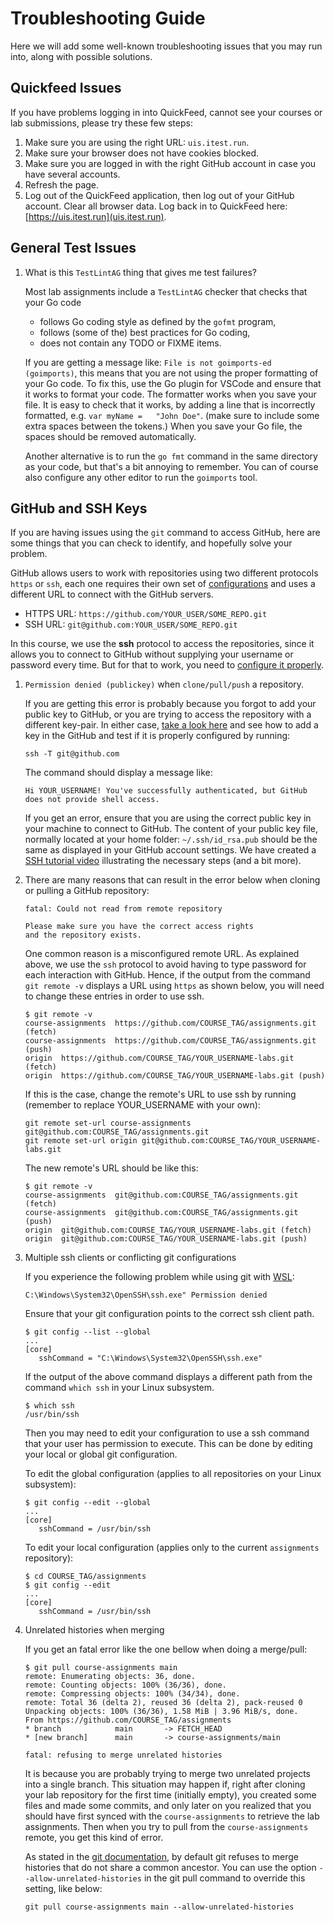 # Troubleshooting Guide

Here we will add some well-known troubleshooting issues that you may run into, along with possible solutions.

## Quickfeed Issues

If you have problems logging in into QuickFeed, cannot see your courses or lab submissions, please try these few steps:

1. Make sure you are using the right URL: `uis.itest.run`.
2. Make sure your browser does not have cookies blocked.
3. Make sure you are logged in with the right GitHub account in case you have several accounts.
4. Refresh the page.
5. Log out of the QuickFeed application, then log out of your GitHub account.
   Clear all browser data.
   Log back in to QuickFeed here: [https://uis.itest.run](uis.itest.run).

## General Test Issues

1. What is this `TestLintAG` thing that gives me test failures?

   Most lab assignments include a `TestLintAG` checker that checks that your Go code
   - follows Go coding style as defined by the `gofmt` program,
   - follows (some of the) best practices for Go coding,
   - does not contain any TODO or FIXME items.

   If you are getting a message like: `File is not goimports-ed (goimports)`, this means that you are not using the proper formatting of your Go code.
   To fix this, use the Go plugin for VSCode and ensure that it works to format your code.
   The formatter works when you save your file.
   It is easy to check that it works, by adding a line that is incorrectly formatted, e.g. `var myName =   "John Doe"`.
   (make sure to include some extra spaces between the tokens.)
   When you save your Go file, the spaces should be removed automatically.

   Another alternative is to run the `go fmt` command in the same directory as your code, but that's a bit annoying to remember.
   You can of course also configure any other editor to run the `goimports` tool.

## GitHub and SSH Keys

If you are having issues using the `git` command to access GitHub, here are some things that you can check to identify, and hopefully solve your problem.

GitHub allows users to work with repositories using two different protocols `https` or `ssh`, each one requires their own set of [configurations](https://docs.github.com/en/github/using-git/which-remote-url-should-i-use) and uses a different URL to connect with the GitHub servers.

- HTTPS URL: `https://github.com/YOUR_USER/SOME_REPO.git`
- SSH URL: `git@github.com:YOUR_USER/SOME_REPO.git`

In this course, we use the __ssh__ protocol to access the repositories, since it allows you to connect to GitHub without supplying your username or password every time.
But for that to work, you need to [configure it properly](https://docs.github.com/en/github/authenticating-to-github/connecting-to-github-with-ssh).

1. `Permission denied (publickey)` when `clone/pull/push` a repository.

   If you are getting this error is probably because you forgot to add your public key to GitHub, or you are trying to access the repository with a different key-pair.
   In either case, [take a look here](https://docs.github.com/en/github/authenticating-to-github/adding-a-new-ssh-key-to-your-github-account) and see how to add a key in the GitHub and test if it is properly configured by running:

   ```console
   ssh -T git@github.com
   ```

   The command should display a message like:

   ```text
   Hi YOUR_USERNAME! You've successfully authenticated, but GitHub does not provide shell access.
   ```

   If you get an error, ensure that you are using the correct public key in your machine to connect to GitHub.
   The content of your public key file, normally located at your home folder: `~/.ssh/id_rsa.pub` should be the same as displayed in your GitHub account settings.
   We have created a [SSH tutorial video](https://youtu.be/qik3HHZW6C0) illustrating the necessary steps (and a bit more).

2. There are many reasons that can result in the error below when cloning or pulling a GitHub repository:

   ```text
   fatal: Could not read from remote repository

   Please make sure you have the correct access rights
   and the repository exists.
   ```

   One common reason is a misconfigured remote URL.
   As explained above, we use the `ssh` protocol to avoid having to type password for each interaction with GitHub.
   Hence, if the output from the command `git remote -v` displays a URL using `https` as shown below, you will need to change these entries in order to use ssh.

   ```console
   $ git remote -v
   course-assignments  https://github.com/COURSE_TAG/assignments.git (fetch)
   course-assignments  https://github.com/COURSE_TAG/assignments.git (push)
   origin  https://github.com/COURSE_TAG/YOUR_USERNAME-labs.git (fetch)
   origin  https://github.com/COURSE_TAG/YOUR_USERNAME-labs.git (push)
   ```

   If this is the case, change the remote's URL to use ssh by running (remember to replace YOUR_USERNAME with your own):

   ```console
   git remote set-url course-assignments git@github.com:COURSE_TAG/assignments.git
   git remote set-url origin git@github.com:COURSE_TAG/YOUR_USERNAME-labs.git
   ```

   The new remote's URL should be like this:

   ```console
   $ git remote -v
   course-assignments  git@github.com:COURSE_TAG/assignments.git (fetch)
   course-assignments  git@github.com:COURSE_TAG/assignments.git (push)
   origin  git@github.com:COURSE_TAG/YOUR_USERNAME-labs.git (fetch)
   origin  git@github.com:COURSE_TAG/YOUR_USERNAME-labs.git (push)
   ```

3. Multiple ssh clients or conflicting git configurations

   If you experience the following problem while using git with [WSL](https://docs.microsoft.com/en-us/windows/wsl/install-win10):

   ```console
   C:\Windows\System32\OpenSSH\ssh.exe" Permission denied
   ```

   Ensure that your git configuration points to the correct ssh client path.

   ```console
   $ git config --list --global
   ...
   [core]
      sshCommand = "C:\Windows\System32\OpenSSH\ssh.exe"
   ```

   If the output of the above command displays a different path from the command `which ssh` in your Linux subsystem.

   ```console
   $ which ssh
   /usr/bin/ssh
   ```

   Then you may need to edit your configuration to use a ssh command that your user has permission to execute.
   This can be done by editing your local or global git configuration.

   To edit the global configuration (applies to all repositories on your Linux subsystem):

   ```console
   $ git config --edit --global
   ...
   [core]
      sshCommand = /usr/bin/ssh
   ```

   To edit your local configuration (applies only to the current `assignments` repository):

   ```console
   $ cd COURSE_TAG/assignments
   $ git config --edit
   ...
   [core]
      sshCommand = /usr/bin/ssh
   ```

4. Unrelated histories when merging

   If you get an fatal error like the one bellow when doing a merge/pull:

   ```console
   $ git pull course-assignments main
   remote: Enumerating objects: 36, done.
   remote: Counting objects: 100% (36/36), done.
   remote: Compressing objects: 100% (34/34), done.
   remote: Total 36 (delta 2), reused 36 (delta 2), pack-reused 0
   Unpacking objects: 100% (36/36), 1.58 MiB | 3.96 MiB/s, done.
   From https://github.com/COURSE_TAG/assignments
   * branch            main       -> FETCH_HEAD
   * [new branch]      main       -> course-assignments/main

   fatal: refusing to merge unrelated histories
   ```

   It is because you are probably trying to merge two unrelated projects into a single branch.
   This situation may happen if, right after cloning your lab repository for the first time (initially empty),
   you created some files and made some commits, and only later on you realized that you should have first synced with
   the `course-assignments` to retrieve the lab assignments.
   Then when you try to pull from the `course-assignments` remote, you get this kind of error.

   As stated in the [git documentation](https://git-scm.com/docs/git-merge#Documentation/git-merge.txt---allow-unrelated-histories),
   by default git refuses to merge histories that do not share a common ancestor.
   You can use the option `--allow-unrelated-histories` in the git pull command to override this setting, like below:

   ```console
   git pull course-assignments main --allow-unrelated-histories
   ```
